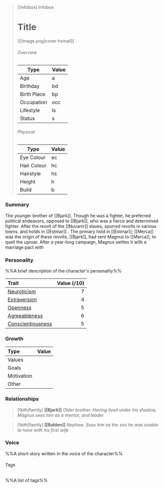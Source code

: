 > [!infobox] Infobox
> # Title
> ![[Image.png|cover hsmall]]
> ###### Overview
> | Type | Value |
> | ---- | ---- |
> | Age | a |
> | Birthday | bd |
> | Birth Place | bp |
> | Occupation | occ |
> | Lifestyle | ls |
> | Status | s |
> 
> ###### Physical
> | Type | Value |
> | ---- | ---- |
> | Eye Colour | ec |
> | Hair Colour | hc |
> | Hairstyle | hs |
> | Height | h |
> | Build | b |
### Summary
The younger brother of [[Bjark]]. Though he was a fighter, he preferred political endeavors, opposed to [[Bjark]], who was a fierce and determined fighter. After the revolt of the [[Nuvanir]] slaves, spurred revolts in various towns, and holds in [[Estmar]] .  The primary hold in [[Estmar]]; [[Merca]] was the origin of these revolts. [[Bjark]], had sent Magnus to [[Merca]], to quell the uproar. After a year-long campaign, Magnus settles it with a marriage pact with  

### Personality
%%A brief description of the character's personality%%

| Trait                                                                                                                  | Value (/10) |
| :--------------------------------------------------------------------------------------------------------------------- | ----------: |
| [Neuroticism](https://www.simplypsychology.org/big-five-personality.html#Neuroticism "Neuroticism")                    |           7 |
| [Extraversion](https://www.simplypsychology.org/big-five-personality.html#Extraversion "Extraversion")                 |           4 |
| [Openness](https://www.simplypsychology.org/big-five-personality.html#Openness-to-Experience "Openness to Experience") |           5 |
| [Agreeableness](https://www.simplypsychology.org/big-five-personality.html#Agreeableness "Agreeableness")              |           6 |
| [Conscientiousness](https://www.simplypsychology.org/big-five-personality.html#Conscientiousness "Conscientiousness")  |           5 |
### Growth

| Type       | Value |
| :--------- | ----: |
| Values     |       |
| Goals      |       |
| Motivation |       |
| Other      |       |

### Relationships
> [!kith|family] **[[Bjark]]** _Older brother. Having lived under his shadow, Magnus sees him as a mentor, and leader_

> [!kith|family] **[[Balden]]** _Nephew. Sees him as the son he was unable to have with his first wife_


### Voice
%%A short story written in the voice of the character%%

###### Tags
%%A list of tags%%